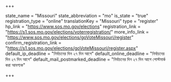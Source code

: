 +++

state_name = "Missouri"
state_abbreviation = "mo"
is_state = "true"
registration_type = "online"
translationKey = "Missouri"
type = "register"
hp_link = "https://www.sos.mo.gov/elections"
registration_link = "https://s1.sos.mo.gov/elections/voterregistration/"
more_info_link = "https://www.sos.mo.gov/elections/goVoteMissouri/register"
confirm_registration_link = "https://s1.sos.mo.gov/elections/goVoteMissouri/register.aspx"
default_ip_deadline = "নির্বাচনের দিন ২৭ দিন আগে"
default_online_deadline = "নির্বাচনের দিন ২৭ দিন আগে"
default_mail_postmarked_deadline = "নির্বাচনের দিন ২৭ দিন আগে পোস্টমার্ক করা আবশ্যক"

+++